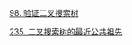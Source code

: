 [98. 验证二叉搜索树]("https://leetcode-cn.com/problems/validate-binary-search-tree/")

[235. 二叉搜索树的最近公共祖先]("https://leetcode-cn.com/problems/lowest-common-ancestor-of-a-binary-search-tree/")